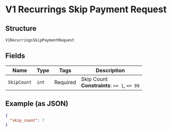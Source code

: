 
# V1 Recurrings Skip Payment Request

## Structure

`V1RecurringsSkipPaymentRequest`

## Fields

| Name | Type | Tags | Description |
|  --- | --- | --- | --- |
| `SkipCount` | `int` | Required | Skip Count<br>**Constraints**: `>= 1`, `<= 99` |

## Example (as JSON)

```json
{
  "skip_count": 7
}
```

